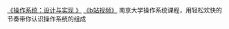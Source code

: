 
[《操作系统：设计与实现 》](http://jyywiki.cn/OS/2022/) [《b站视频》](https://www.bilibili.com/video/BV1Cm4y1d7Ur/?spm_id_from=333.788&vd_source=4bad1f761b8ca5604d76a5b072cf66ff) 南京大学操作系统课程，用轻松欢快的节奏带你认识操作系统的组成